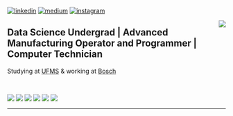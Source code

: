 [![linkedin](https://img.shields.io/badge/linkedin-0A66C2?style=for-the-badge&logo=linkedin&logoColor=white)](https://www.linkedin.com/in/nscunha/)
[![medium](https://img.shields.io/badge/Medium-12100E?style=for-the-badge&logo=medium&logoColor=white)](https://medium.com/@maxykoin)
[![instagram](https://img.shields.io/badge/Instagram-E4405F?style=for-the-badge&logo=instagram&logoColor=white)](https://instagram.com/chaospieces)

<img align='right' src="https://github-readme-stats.vercel.app/api/top-langs/?username=maxykoin&hide=html&layout=compact&theme=highcontrast&hide_progress=true">

## Data Science Undergrad | Advanced Manufacturing Operator and Programmer | Computer Technician
<p>Studying at <a href= "https://agead.ufms.br/tecnologia-em-ciencia-dos-dados">UFMS</a> & working at <a href= "https://www.bosch.com.br/">Bosch</a></p>
<br/>
<p><img src=https://img.shields.io/badge/Python-3776AB?style=for-the-badge&logo=python&logoColor=white
> <img src=https://img.shields.io/badge/JavaScript-F7DF1E?style=for-the-badge&logo=javascript&logoColor=black
> <img src=https://img.shields.io/badge/C%2B%2B-00599C?style=for-the-badge&logo=c%2B%2B&logoColor=white
> <img src=https://img.shields.io/badge/MongoDB-4EA94B?style=for-the-badge&logo=mongodb&logoColor=white
> <img src=https://img.shields.io/badge/MySQL-00000F?style=for-the-badge&logo=mysql&logoColor=white
> <img src=https://img.shields.io/badge/Git-E34F26?style=for-the-badge&logo=git&logoColor=white
> </p>
<hr>
